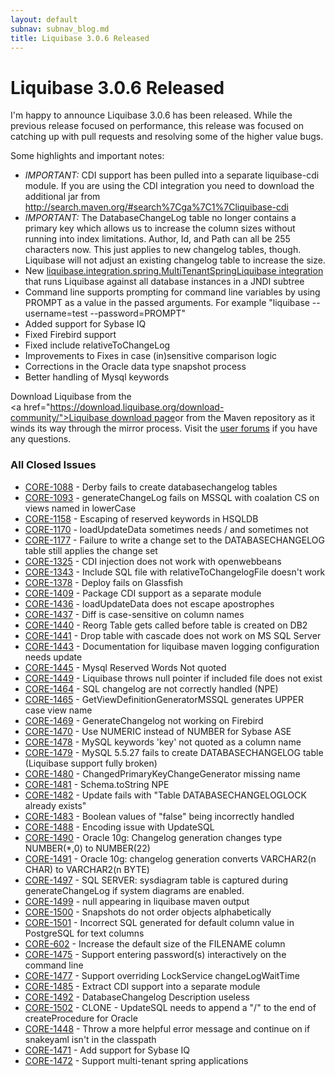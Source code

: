 ```yaml
---
layout: default
subnav: subnav_blog.md
title: Liquibase 3.0.6 Released
---
```

# Liquibase 3.0.6 Released

I'm happy to announce Liquibase 3.0.6 has been released. While the previous release focused on performance, this release was focused on catching up with pull requests and resolving some of the higher value bugs.


Some highlights and important notes:


- *IMPORTANT:* CDI support has been pulled into a separate liquibase-cdi module. If you are using the CDI integration you need to download the additional jar from <a href="http://search.maven.org/#search%7Cga%7C1%7Cliquibase-cdi">http://search.maven.org/#search%7Cga%7C1%7Cliquibase-cdi</a>
- *IMPORTANT:* The DatabaseChangeLog table no longer contains a primary key which allows us to increase the column sizes without running into index limitations. Author, Id, and Path can all be 255 characters now. This just applies to new changelog tables, though. Liquibase will not adjust an existing changelog table to increase the size.
- New <a href="https://liquibase.jira.com/browse/CORE-1472">liquibase.integration.spring.MultiTenantSpringLiquibase integration</a> that runs Liquibase against all database instances in a JNDI subtree
- Command line supports prompting for command line variables by using PROMPT as a value in the passed arguments. For example "liquibase --username=test --password=PROMPT"
- Added support for Sybase IQ
- Fixed Firebird support
- Fixed include relativeToChangeLog
- Improvements to Fixes in case (in)sensitive comparison logic
- Corrections in the Oracle data type snapshot process
- Better handling of Mysql keywords



Download Liquibase from the <a href="https://download.liquibase.org/download-community/">Liquibase download page</a>or from the Maven repository as it winds its way through the mirror process. Visit the <a href="https://www.liquibase.org/community/index.html">user forums</a> if you have any questions.



### All Closed Issues


- <a href="https://liquibase.jira.com/browse/CORE-1088">CORE-1088</a> - Derby fails to create databasechangelog tables
- <a href="https://liquibase.jira.com/browse/CORE-1093">CORE-1093</a> - generateChangeLog fails on MSSQL with coalation CS on views named in lowerCase
- <a href="https://liquibase.jira.com/browse/CORE-1158">CORE-1158</a> - Escaping of reserved keywords in HSQLDB
- <a href="https://liquibase.jira.com/browse/CORE-1170">CORE-1170</a> - loadUpdateData sometimes needs / and sometimes not
- <a href="https://liquibase.jira.com/browse/CORE-1177">CORE-1177</a> - Failure to write a change set to the DATABASECHANGELOG table still applies the change set
- <a href="https://liquibase.jira.com/browse/CORE-1325">CORE-1325</a> - CDI injection does not work with openwebbeans
- <a href="https://liquibase.jira.com/browse/CORE-1343">CORE-1343</a> - Include SQL file with relativeToChangelogFile doesn't work
- <a href="https://liquibase.jira.com/browse/CORE-1378">CORE-1378</a> - Deploy fails on Glassfish
- <a href="https://liquibase.jira.com/browse/CORE-1409">CORE-1409</a> - Package CDI support as a separate module
- <a href="https://liquibase.jira.com/browse/CORE-1436">CORE-1436</a> - loadUpdateData does not escape apostrophes
- <a href="https://liquibase.jira.com/browse/CORE-1437">CORE-1437</a> - Diff is case-sensitive on column names
- <a href="https://liquibase.jira.com/browse/CORE-1440">CORE-1440</a> - Reorg Table gets called before table is created on DB2
- <a href="https://liquibase.jira.com/browse/CORE-1441">CORE-1441</a> - Drop table with cascade does not work on MS SQL Server
- <a href="https://liquibase.jira.com/browse/CORE-1443">CORE-1443</a> - Documentation for liquibase maven logging configuration needs update
- <a href="https://liquibase.jira.com/browse/CORE-1445">CORE-1445</a> - Mysql Reserved Words Not quoted
- <a href="https://liquibase.jira.com/browse/CORE-1449">CORE-1449</a> - Liquibase throws null pointer if included file does not exist
- <a href="https://liquibase.jira.com/browse/CORE-1464">CORE-1464</a> - SQL changelog are not correctly handled (NPE)
- <a href="https://liquibase.jira.com/browse/CORE-1465">CORE-1465</a> - GetViewDefinitionGeneratorMSSQL generates UPPER case view name
- <a href="https://liquibase.jira.com/browse/CORE-1469">CORE-1469</a> - GenerateChangelog not working on Firebird
- <a href="https://liquibase.jira.com/browse/CORE-1470">CORE-1470</a> - Use NUMERIC instead of NUMBER for Sybase ASE
- <a href="https://liquibase.jira.com/browse/CORE-1478">CORE-1478</a> - MySQL keywords 'key' not quoted as a column name
- <a href="https://liquibase.jira.com/browse/CORE-1479">CORE-1479</a> - MySQL 5.5.27 fails to create DATABASECHANGELOG table (Liquibase support fully broken)
- <a href="https://liquibase.jira.com/browse/CORE-1480">CORE-1480</a> - ChangedPrimaryKeyChangeGenerator missing name
- <a href="https://liquibase.jira.com/browse/CORE-1481">CORE-1481</a> - Schema.toString NPE
- <a href="https://liquibase.jira.com/browse/CORE-1482">CORE-1482</a> - Update fails with "Table DATABASECHANGELOGLOCK already exists"
- <a href="https://liquibase.jira.com/browse/CORE-1483">CORE-1483</a> - Boolean values of "false" being incorrectly handled
- <a href="https://liquibase.jira.com/browse/CORE-1488">CORE-1488</a> - Encoding issue with UpdateSQL
- <a href="https://liquibase.jira.com/browse/CORE-1490">CORE-1490</a> - Oracle 10g: Changelog generation changes type NUMBER(\*,0) to NUMBER(22)
- <a href="https://liquibase.jira.com/browse/CORE-1491">CORE-1491</a> - Oracle 10g: changelog generation converts VARCHAR2(n CHAR) to VARCHAR2(n BYTE)
- <a href="https://liquibase.jira.com/browse/CORE-1497">CORE-1497</a> - SQL SERVER: sysdiagram table is captured during generateChangeLog if system diagrams are enabled.
- <a href="https://liquibase.jira.com/browse/CORE-1499">CORE-1499</a> - null appearing in liquibase maven output
- <a href="https://liquibase.jira.com/browse/CORE-1500">CORE-1500</a> - Snapshots do not order objects alphabetically
- <a href="https://liquibase.jira.com/browse/CORE-1501">CORE-1501</a> - Incorrect SQL generated for default column value in PostgreSQL for text columns
- <a href="https://liquibase.jira.com/browse/CORE-602">CORE-602</a> - Increase the default size of the FILENAME column
- <a href="https://liquibase.jira.com/browse/CORE-1475">CORE-1475</a> - Support entering password(s) interactively on the command line
- <a href="https://liquibase.jira.com/browse/CORE-1477">CORE-1477</a> - Support overriding LockService changeLogWaitTime
- <a href="https://liquibase.jira.com/browse/CORE-1485">CORE-1485</a> - Extract CDI support into a separate module
- <a href="https://liquibase.jira.com/browse/CORE-1492">CORE-1492</a> - DatabaseChangelog Description useless
- <a href="https://liquibase.jira.com/browse/CORE-1502">CORE-1502</a> - CLONE - UpdateSQL needs to append a "/" to the end of createProcedure for Oracle
- <a href="https://liquibase.jira.com/browse/CORE-1448">CORE-1448</a> - Throw a more helpful error message and continue on if snakeyaml isn't in the classpath
- <a href="https://liquibase.jira.com/browse/CORE-1471">CORE-1471</a> - Add support for Sybase IQ
- <a href="https://liquibase.jira.com/browse/CORE-1472">CORE-1472</a> - Support multi-tenant spring applications




